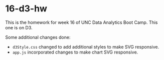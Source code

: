 # 16-d3-hw
This is the homework for week 16 of UNC Data Analytics Boot Camp. This one is on D3.

Some additional changes done:
* `d3Style.css` changed to add additional styles to make SVG responsive.
* `app.js` incorporated changes to make chart SVG responsive.

